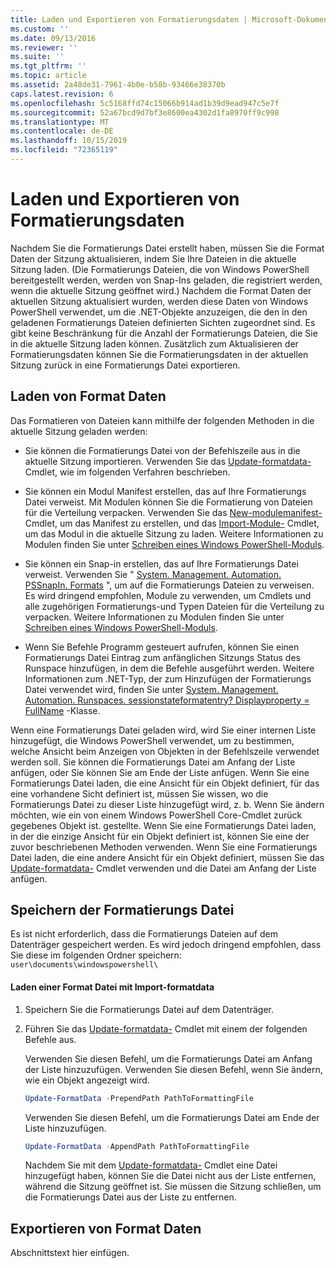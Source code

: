```yaml
---
title: Laden und Exportieren von Formatierungsdaten | Microsoft-Dokumentation
ms.custom: ''
ms.date: 09/13/2016
ms.reviewer: ''
ms.suite: ''
ms.tgt_pltfrm: ''
ms.topic: article
ms.assetid: 2a48de31-7961-4b0e-b58b-93466e38370b
caps.latest.revision: 6
ms.openlocfilehash: 5c5168ffd74c15066b914ad1b39d9ead947c5e7f
ms.sourcegitcommit: 52a67bcd9d7bf3e8600ea4302d1fa8970ff9c998
ms.translationtype: MT
ms.contentlocale: de-DE
ms.lasthandoff: 10/15/2019
ms.locfileid: "72365119"
---
```

# <a name="loading-and-exporting-formatting-data"></a>Laden und Exportieren von Formatierungsdaten

Nachdem Sie die Formatierungs Datei erstellt haben, müssen Sie die Format Daten der Sitzung aktualisieren, indem Sie Ihre Dateien in die aktuelle Sitzung laden. (Die Formatierungs Dateien, die von Windows PowerShell bereitgestellt werden, werden von Snap-Ins geladen, die registriert werden, wenn die aktuelle Sitzung geöffnet wird.) Nachdem die Format Daten der aktuellen Sitzung aktualisiert wurden, werden diese Daten von Windows PowerShell verwendet, um die .NET-Objekte anzuzeigen, die den in den geladenen Formatierungs Dateien definierten Sichten zugeordnet sind. Es gibt keine Beschränkung für die Anzahl der Formatierungs Dateien, die Sie in die aktuelle Sitzung laden können. Zusätzlich zum Aktualisieren der Formatierungsdaten können Sie die Formatierungsdaten in der aktuellen Sitzung zurück in eine Formatierungs Datei exportieren.

## <a name="loading-format-data"></a>Laden von Format Daten

Das Formatieren von Dateien kann mithilfe der folgenden Methoden in die aktuelle Sitzung geladen werden:

- Sie können die Formatierungs Datei von der Befehlszeile aus in die aktuelle Sitzung importieren. Verwenden Sie das [Update-formatdata-](/powershell/module/Microsoft.PowerShell.Utility/Update-FormatData) Cmdlet, wie im folgenden Verfahren beschrieben.

- Sie können ein Modul Manifest erstellen, das auf Ihre Formatierungs Datei verweist. Mit Modulen können Sie die Formatierung von Dateien für die Verteilung verpacken. Verwenden Sie das [New-modulemanifest-](/powershell/module/Microsoft.PowerShell.Core/New-ModuleManifest) Cmdlet, um das Manifest zu erstellen, und das [Import-Module-](/powershell/module/Microsoft.PowerShell.Core/Import-Module) Cmdlet, um das Modul in die aktuelle Sitzung zu laden. Weitere Informationen zu Modulen finden Sie unter [Schreiben eines Windows PowerShell-Moduls](../module/writing-a-windows-powershell-module.md).

- Sie können ein Snap-in erstellen, das auf Ihre Formatierungs Datei verweist. Verwenden Sie " [System. Management. Automation. PSSnapIn. Formats](/dotnet/api/System.Management.Automation.PSSnapIn.Formats) ", um auf die Formatierungs Dateien zu verweisen. Es wird dringend empfohlen, Module zu verwenden, um Cmdlets und alle zugehörigen Formatierungs-und Typen Dateien für die Verteilung zu verpacken. Weitere Informationen zu Modulen finden Sie unter [Schreiben eines Windows PowerShell-Moduls](../module/writing-a-windows-powershell-module.md).

- Wenn Sie Befehle Programm gesteuert aufrufen, können Sie einen Formatierungs Datei Eintrag zum anfänglichen Sitzungs Status des Runspace hinzufügen, in dem die Befehle ausgeführt werden. Weitere Informationen zum .NET-Typ, der zum Hinzufügen der Formatierungs Datei verwendet wird, finden Sie unter [System. Management. Automation. Runspaces. sessionstateformatentry? Displayproperty = FullName](/dotnet/api/System.Management.Automation.Runspaces.SessionStateFormatEntry) -Klasse.

Wenn eine Formatierungs Datei geladen wird, wird Sie einer internen Liste hinzugefügt, die Windows PowerShell verwendet, um zu bestimmen, welche Ansicht beim Anzeigen von Objekten in der Befehlszeile verwendet werden soll. Sie können die Formatierungs Datei am Anfang der Liste anfügen, oder Sie können Sie am Ende der Liste anfügen. Wenn Sie eine Formatierungs Datei laden, die eine Ansicht für ein Objekt definiert, für das eine vorhandene Sicht definiert ist, müssen Sie wissen, wo die Formatierungs Datei zu dieser Liste hinzugefügt wird, z. b. Wenn Sie ändern möchten, wie ein von einem Windows PowerShell Core-Cmdlet zurück gegebenes Objekt ist.  gestellte. Wenn Sie eine Formatierungs Datei laden, in der die einzige Ansicht für ein Objekt definiert ist, können Sie eine der zuvor beschriebenen Methoden verwenden.  Wenn Sie eine Formatierungs Datei laden, die eine andere Ansicht für ein Objekt definiert, müssen Sie das [Update-formatdata-](/powershell/module/Microsoft.PowerShell.Utility/Update-FormatData) Cmdlet verwenden und die Datei am Anfang der Liste anfügen.

## <a name="storing-your-formatting-file"></a>Speichern der Formatierungs Datei

Es ist nicht erforderlich, dass die Formatierungs Dateien auf dem Datenträger gespeichert werden. Es wird jedoch dringend empfohlen, dass Sie diese im folgenden Ordner speichern: `user\documents\windowspowershell\`

#### <a name="loading-a-format-file-using-import-formatdata"></a>Laden einer Format Datei mit Import-formatdata

1. Speichern Sie die Formatierungs Datei auf dem Datenträger.

2. Führen Sie das [Update-formatdata-](/powershell/module/Microsoft.PowerShell.Utility/Update-FormatData) Cmdlet mit einem der folgenden Befehle aus.

   Verwenden Sie diesen Befehl, um die Formatierungs Datei am Anfang der Liste hinzuzufügen. Verwenden Sie diesen Befehl, wenn Sie ändern, wie ein Objekt angezeigt wird.

   ```powershell
   Update-FormatData -PrependPath PathToFormattingFile
   ```

   Verwenden Sie diesen Befehl, um die Formatierungs Datei am Ende der Liste hinzuzufügen.

   ```powershell
   Update-FormatData -AppendPath PathToFormattingFile
   ```

   Nachdem Sie mit dem [Update-formatdata-](/powershell/module/Microsoft.PowerShell.Utility/Update-FormatData) Cmdlet eine Datei hinzugefügt haben, können Sie die Datei nicht aus der Liste entfernen, während die Sitzung geöffnet ist. Sie müssen die Sitzung schließen, um die Formatierungs Datei aus der Liste zu entfernen.

## <a name="exporting-format-data"></a>Exportieren von Format Daten

Abschnittstext hier einfügen.
